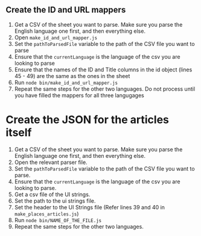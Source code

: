 ## Create the ID and URL mappers

1. Get a CSV of the sheet you want to parse. Make sure you parse the English language one first, and then everything else.
2. Open `make_id_and_url_mapper.js`
3. Set the `pathToParsedFile` variable to the path of the CSV file you want to parse
4. Ensure that the `currentLanguage` is the language of the csv you are looking to parse
5. Ensure that the names of the ID and Title columns in the id object (lines 45 - 49) are the same as the ones in the sheet
6. Run `node bin/make_id_and_url_mapper.js`
7. Repeat the same steps for the other two languages. Do not process until you have filled the mappers for all three langugages

# Create the JSON for the articles itself

1. Get a CSV of the sheet you want to parse. Make sure you parse the English language one first, and then everything else.
2. Open the relevant parser file.
3. Set the `pathToParsedFile` variable to the path of the CSV file you want to parse.
4. Ensure that the `currentLanguage` is the language of the csv you are looking to parse.
5. Get a csv file of the UI strings.
6. Set the path to the ui strings file.
7. Set the header to the UI Strings file (Refer lines 39 and 40 in `make_places_articles.js`)
8. Run `node bin/NAME_OF_THE_FILE.js`
9. Repeat the same steps for the other two languages.
